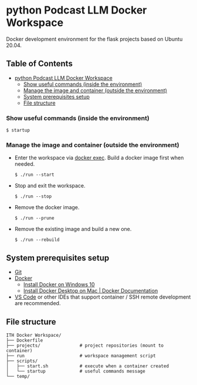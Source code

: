 # python Podcast LLM Docker Workspace
Docker development environment for the flask projects based on Ubuntu 20.04.

## Table of Contents <!-- omit in toc -->
- [python Podcast LLM Docker Workspace](#python-podcast-llm-docker-workspace)
    - [Show useful commands (inside the environment)](#show-useful-commands-inside-the-environment)
    - [Manage the image and container (outside the environment)](#manage-the-image-and-container-outside-the-environment)
  - [System prerequisites setup](#system-prerequisites-setup)
  - [File structure](#file-structure)


### Show useful commands (inside the environment)
```shell
$ startup
```

### Manage the image and container (outside the environment)
- Enter the workspace via [docker exec](https://docs.docker.com/engine/reference/commandline/exec/). Build a docker image first when needed.
    ```shell
    $ ./run --start
    ```
- Stop and exit the workspace.
    ```shell
    $ ./run --stop
    ```
- Remove the docker image.
    ```shell
    $ ./run --prune
    ```
- Remove the existing image and build a new one.
    ```shell
    $ ./run --rebuild
    ```

## System prerequisites setup
- [Git](https://git-scm.com/downloads)
- [Docker](https://docs.docker.com/get-docker/)
    - [Install Docker on Windows 10](https://playlab.computing.ncku.edu.tw:3001/s/G_eMBMGgS)
    - [Install Docker Desktop on Mac | Docker Documentation](https://docs.docker.com/desktop/install/mac-install/)
- [VS Code](https://code.visualstudio.com/download) or other IDEs that support container / SSH remote development are recommended.

## File structure
```
ITH Docker Workspace/
├── Dockerfile
├── projects/               # project repositories (mount to container)
├── run                     # workspace management script
├── scripts/
│   ├── start.sh            # execute when a container created
│   └── startup             # useful commands message
└── temp/
```
